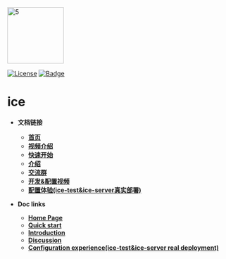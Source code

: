 <img width="128" alt="5" src="https://user-images.githubusercontent.com/33447125/151098049-72aaf8d1-b759-4d84-bf6b-1a2260033582.png">


[![License](https://img.shields.io/badge/license-Apache%202-4EB1BA.svg)](https://www.apache.org/licenses/LICENSE-2.0.html)
[![Badge](https://img.shields.io/badge/link-ice--docs-brightgreen)](http://waitmoon.com/docs)

# ice

- **文档链接**
    - [**首页**](http://waitmoon.com/docs/zh/)
    - [**视频介绍**](https://www.bilibili.com/video/BV1hg411A7jx)
    - [**快速开始**](http://waitmoon.com/docs/zh/guide/getting-started.html)
    - [**介绍**](http://waitmoon.com/docs/zh/guide/)
    - [**交流群**](http://waitmoon.com/docs/zh/guide/#%E4%BA%A4%E6%B5%81%E6%8E%A2%E8%AE%A8)
    - [**开发&配置视频**](https://www.bilibili.com/video/BV1Q34y1R7KF)
    - [**配置体验(ice-test&ice-server真实部署)**](http://waitmoon.com/)


- **Doc links**
    - [**Home Page**](http://waitmoon.com/docs)
    - [**Quick start**](http://waitmoon.com/docs/guide/getting-started.html)
    - [**Introduction**](http://waitmoon.com/docs/guide/)
    - [**Discussion**](http://waitmoon.com/docs/guide/#exchange-discussion)
    - [**Configuration experience(ice-test&ice-server real deployment)**](http://waitmoon.com/)
